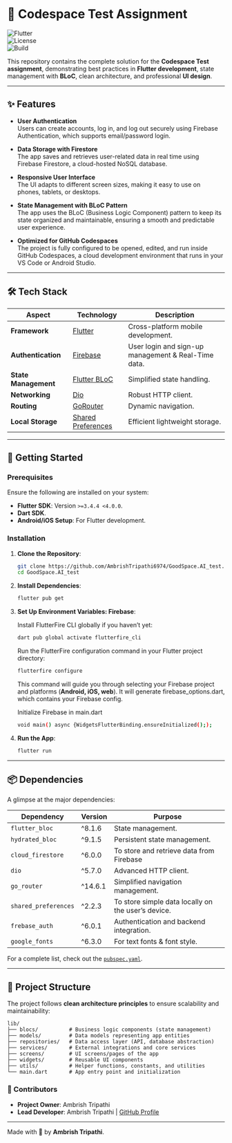 # 🌟 Codespace Test Assignment

![Flutter](https://img.shields.io/badge/Flutter-3.4.4-blue?style=flat-square&logo=flutter&logoColor=white)  
![License](https://img.shields.io/badge/License-MIT-green?style=flat-square)  
![Build](https://img.shields.io/badge/Build-Passing-brightgreen?style=flat-square)  

This repository contains the complete solution for the **Codespace Test assignment**, demonstrating best practices in **Flutter development**, state management with **BLoC**, clean architecture, and professional **UI design**.

---  

## ✨ Features
- **User Authentication**  
  Users can create accounts, log in, and log out securely using Firebase Authentication, which supports email/password login.

- **Data Storage with Firestore**  
  The app saves and retrieves user-related data in real time using Firebase Firestore, a cloud-hosted NoSQL database.

- **Responsive User Interface**  
  The UI adapts to different screen sizes, making it easy to use on phones, tablets, or desktops.

- **State Management with BLoC Pattern**  
  The app uses the BLoC (Business Logic Component) pattern to keep its state organized and maintainable, ensuring a smooth and predictable user experience.

- **Optimized for GitHub Codespaces**  
  The project is fully configured to be opened, edited, and run inside GitHub Codespaces, a cloud development environment that runs in your VS Code or Android Studio.


---  

## 🛠️ Tech Stack

| Aspect              | Technology           | Description                      |  
|---------------------|----------------------|----------------------------------|  
| **Framework**       | [Flutter](https://flutter.dev)   | Cross-platform mobile development. |  
| **Authentication**  | [Firebase](https://firebase.google.com/) | User login and sign-up management & Real-Time data. |  
| **State Management**| [Flutter BLoC](https://bloclibrary.dev/) | Simplified state handling.       |  
| **Networking**      | [Dio](https://pub.dev/packages/dio) | Robust HTTP client.             |  
| **Routing**         | [GoRouter](https://pub.dev/packages/go_router) | Dynamic navigation.             |  
| **Local Storage**   | [Shared Preferences](https://pub.dev/packages/shared_preferences) | Efficient lightweight storage.   |  

---  

## 🚀 Getting Started

### Prerequisites

Ensure the following are installed on your system:
- **Flutter SDK**: Version `>=3.4.4 <4.0.0`.
- **Dart SDK**.
- **Android/iOS Setup**: For Flutter development.

### Installation

1. **Clone the Repository**:
   ```bash  
   git clone https://github.com/AmbrishTripathi6974/GoodSpace.AI_test.git  
   cd GoodSpace.AI_test  
   ```  

2. **Install Dependencies**:
   ```bash  
   flutter pub get  
   ```  

3. **Set Up Environment Variables: Firebase**:  

   Install FlutterFire CLI globally if you haven’t yet:
   ```bash  
   dart pub global activate flutterfire_cli
   ```

   Run the FlutterFire configuration command in your Flutter project directory:
   ```bash  
   flutterfire configure
   ```  
   This command will guide you through selecting your Firebase project and platforms (**Android, iOS, web**). It will generate firebase_options.dart, which contains your Firebase config.

   Initialize Firebase in main.dart
   ```bash
   void main() async {WidgetsFlutterBinding.ensureInitialized(););
   ```
   
5. **Run the App**:
   ```bash  
   flutter run  
   ```  

---  

## 📦 Dependencies

A glimpse at the major dependencies:

| Dependency            | Version | Purpose                                  |  
|-----------------------|---------|------------------------------------------|  
| `flutter_bloc`        | ^8.1.6  | State management.                        |  
| `hydrated_bloc`       | ^9.1.5  | Persistent state management.             |
| `cloud_firestore`     | ^6.0.0  | To store and retrieve data from Firebase |
| `dio`                 | ^5.7.0  | Advanced HTTP client.                    |  
| `go_router`           | ^14.6.1 | Simplified navigation management.        |  
| `shared_preferences`  | ^2.2.3  | To store simple data locally on the user’s device.|  
| `frebase_auth`        | ^6.0.1  | Authentication and backend integration.  |  
| `google_fonts`        | ^6.3.0  | For text fonts & font style.             |  

For a complete list, check out the [`pubspec.yaml`](./pubspec.yaml).

---  

## 📖 Project Structure

The project follows **clean architecture principles** to ensure scalability and maintainability:

```
lib/
├── blocs/          # Business logic components (state management)
├── models/         # Data models representing app entities
├── repositories/   # Data access layer (API, database abstraction)
├── services/       # External integrations and core services
├── screens/        # UI screens/pages of the app
├── widgets/        # Reusable UI components
├── utils/          # Helper functions, constants, and utilities
└── main.dart       # App entry point and initialization

```  

### 👥 Contributors

- **Project Owner**: Ambrish Tripathi
- **Lead Developer**: Ambrish Tripathi | [GitHub Profile](https://github.com/AmbrishTripathi6974)

---

Made with 💙 by **Ambrish Tripathi**.














